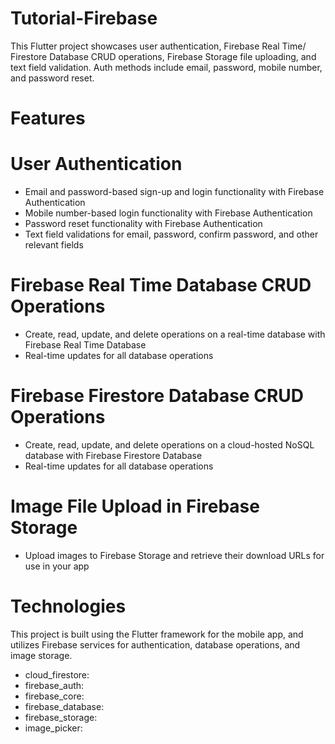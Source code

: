 # Tutorial-Firebase
This Flutter project showcases user authentication, Firebase Real Time/ Firestore Database CRUD operations, Firebase Storage file uploading, and text field validation. Auth methods include email, password, mobile number, and password reset.

# Features
# User Authentication  
* Email and password-based sign-up and login functionality with Firebase Authentication  
* Mobile number-based login functionality with Firebase Authentication  
* Password reset functionality with Firebase Authentication  
* Text field validations for email, password, confirm password, and other relevant fields  
# Firebase Real Time Database CRUD Operations  
* Create, read, update, and delete operations on a real-time database with Firebase Real Time Database  
* Real-time updates for all database operations  
# Firebase Firestore Database CRUD Operations  
* Create, read, update, and delete operations on a cloud-hosted NoSQL database with Firebase Firestore Database  
* Real-time updates for all database operations  
# Image File Upload in Firebase Storage  
* Upload images to Firebase Storage and retrieve their download URLs for use in your app  

# Technologies
This project is built using the Flutter framework for the mobile app, and utilizes Firebase services for authentication, database operations, and image storage.    

*  cloud_firestore:  
*  firebase_auth:  
*  firebase_core:  
*  firebase_database:  
*  firebase_storage:  
*  image_picker:  